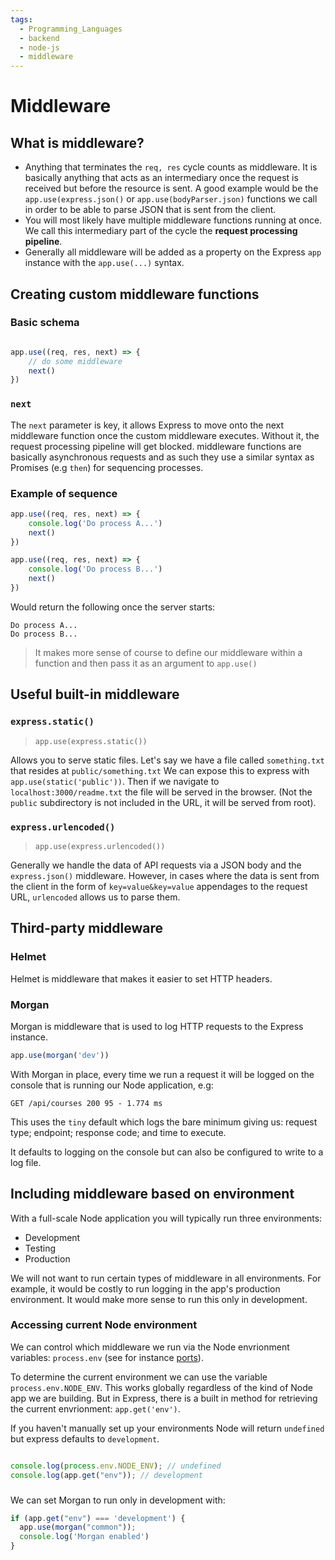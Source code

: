 ```yaml
---
tags:
  - Programming_Languages
  - backend
  - node-js
  - middleware
---
```


# Middleware 
## What is middleware?

* Anything that terminates the `req, res` cycle counts as middleware. It is basically anything that acts as an intermediary once the request is received but before the resource is sent. A good example would be the `app.use(express.json()` or `app.use(bodyParser.json)` functions we call in order to be able to parse JSON that is sent from the client. 
* You will most likely have multiple middleware functions running at once. We call this intermediary part of the cycle the **request processing pipeline**. 
* Generally all middleware will be added as a property on the Express `app` instance with the `app.use(...)` syntax. 

## Creating custom middleware functions

### Basic schema

````js

app.use((req, res, next) => {
 	// do some middleware
	next()
})

````

### `next`

The `next` parameter is key, it allows Express to move onto the next middleware function once the custom middleware executes. Without it, the request processing pipeline will get blocked. middleware functions are basically asynchronous requests and as such they use a similar syntax as Promises (e.g `then`) for sequencing processes. 

### Example of sequence

````js
app.use((req, res, next) => {
    console.log('Do process A...')	
	next()
})

app.use((req, res, next) => {
    console.log('Do process B...')	
	next()
})

````

Would return the following once the server starts:

````plain
Do process A...
Do process B...

````

 > 
 > It makes more sense of course to define our middleware within a function and then pass it as an argument to `app.use()`

## Useful built-in middleware

### `express.static()`

 > 
 > `app.use(express.static())`

Allows you to serve static files. 
Let's say we have a file called `something.txt` that resides at `public/something.txt`
We can expose this to express with `app.use(static('public'))`. Then if we navigate to `localhost:3000/readme.txt` the file will be served in the browser. (Not the `public` subdirectory is not included in the URL, it will be served from root).

### `express.urlencoded()`

 > 
 > `app.use(express.urlencoded())`

Generally we handle the data of API requests via a JSON body and the `express.json()` middleware. However, in cases where the data is sent from the client in the form of `key=value&key=value` appendages to the request URL, `urlencoded` allows us to parse them.


## Third-party middleware
### Helmet

Helmet is middleware that makes it easier to set HTTP headers. 

### Morgan

Morgan is middleware that is used to log HTTP requests to the Express instance. 
```js
app.use(morgan('dev'))
```
With Morgan in place, every time we run a request it will be logged on the console that is running our Node application, e.g:

```plain
GET /api/courses 200 95 - 1.774 ms
```
This uses the `tiny` default which logs the bare minimum giving us: request type; endpoint; response code; and time to execute.

It defaults to logging on the console but can also be configured to write to a log file. 

## Including middleware based on environment 
With a full-scale Node application you will typically run three environments:
* Development
* Testing
* Production

We will not want to run certain types of middleware in all environments. For example, it would be costly to run logging in the app's production environment. It would make more sense to run this only in development.

### Accessing current Node environment
 We can control which middleware we run via the Node envrionment variables: `process.env` (see for instance [ports](./Ports.md)).

To determine the current environment we can use the variable `process.env.NODE_ENV`. This works globally regardless of the kind of Node app we are building. But in Express, there is a built in method for retrieving the current envrionment: `app.get('env')`. 

If you haven't manually set up your environments Node will return `undefined` but express defaults to `development`. 

```js

console.log(process.env.NODE_ENV); // undefined
console.log(app.get("env")); // development

```

### 
We can set Morgan to run only in development with:

```js
if (app.get("env") === 'development') {
  app.use(morgan("common"));
  console.log('Morgan enabled')
}
```
